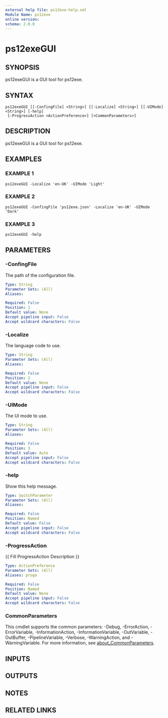 ```yaml
---
external help file: ps12exe-help.xml
Module Name: ps12exe
online version:
schema: 2.0.0
---
```


# ps12exeGUI

## SYNOPSIS
ps12exeGUI is a GUI tool for ps12exe.

## SYNTAX

```
ps12exeGUI [[-ConfingFile] <String>] [[-Localize] <String>] [[-UIMode] <String>] [-help]
 [-ProgressAction <ActionPreference>] [<CommonParameters>]
```

## DESCRIPTION
ps12exeGUI is a GUI tool for ps12exe.

## EXAMPLES

### EXAMPLE 1
```
ps12exeGUI -Localize 'en-UK' -UIMode 'Light'
```

### EXAMPLE 2
```
ps12exeGUI -ConfingFile 'ps12exe.json' -Localize 'en-UK' -UIMode 'Dark'
```

### EXAMPLE 3
```
ps12exeGUI -help
```

## PARAMETERS

### -ConfingFile
The path of the configuration file.

```yaml
Type: String
Parameter Sets: (All)
Aliases:

Required: False
Position: 1
Default value: None
Accept pipeline input: False
Accept wildcard characters: False
```

### -Localize
The language code to use.

```yaml
Type: String
Parameter Sets: (All)
Aliases:

Required: False
Position: 2
Default value: None
Accept pipeline input: False
Accept wildcard characters: False
```

### -UIMode
The UI mode to use.

```yaml
Type: String
Parameter Sets: (All)
Aliases:

Required: False
Position: 3
Default value: Auto
Accept pipeline input: False
Accept wildcard characters: False
```

### -help
Show this help message.

```yaml
Type: SwitchParameter
Parameter Sets: (All)
Aliases:

Required: False
Position: Named
Default value: False
Accept pipeline input: False
Accept wildcard characters: False
```

### -ProgressAction
{{ Fill ProgressAction Description }}

```yaml
Type: ActionPreference
Parameter Sets: (All)
Aliases: proga

Required: False
Position: Named
Default value: None
Accept pipeline input: False
Accept wildcard characters: False
```

### CommonParameters
This cmdlet supports the common parameters: -Debug, -ErrorAction, -ErrorVariable, -InformationAction, -InformationVariable, -OutVariable, -OutBuffer, -PipelineVariable, -Verbose, -WarningAction, and -WarningVariable. For more information, see [about_CommonParameters](http://go.microsoft.com/fwlink/?LinkID=113216).

## INPUTS

## OUTPUTS

## NOTES

## RELATED LINKS

